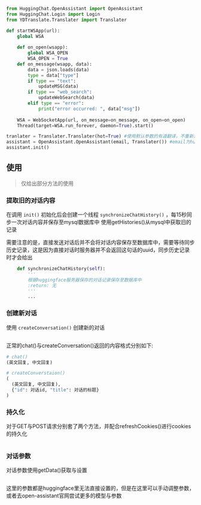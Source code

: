 
```python
from HuggingChat.OpenAssistant import OpenAssistant
from HuggingChat.Login import Login
from YDTranslate.Translater import Translater

def startWSApp(url):
	global WSA
	
	def on_open(wsapp):
		global WSA_OPEN
		WSA_OPEN = True
	def on_message(wsapp, data):
		data = json.loads(data)
		type = data["type"]
		if type == "text":
			updateMSG(data)
		if type == "web_search":
			updateWebSearch(data)
		elif type == "error":
			print("error occurred: ", data["msg"])
	
	WSA = WebSocketApp(url, on_message=on_message, on_open=on_open)
	Thread(target=WSA.run_forever, daemon=True).start()

tranlater = Translater.Translater(hot=True) #使用默认参数的有道翻译，不重新请求key
assistant = OpenAssistant.OpenAssistant(email, Translater()) #email为huggingchat的登录邮箱
assistant.init()
```

## 使用

> 仅给出部分方法的使用

### 提取旧的对话内容

在调用 `init()` 初始化后会创建一个线程 `synchronizeChatHistory()` ，每15秒同步一次对话内容并保存至mysql数据库中
使用getHistories()从mysql中获取旧的记录

需要注意的是，直接发送对话后并不会将对话内容保存至数据库中，需要等待同步历史记录，这是因为直接对话时服务器并不会返回这句话的uuid，同步历史记录时才会给出

```python
	def synchronizeChatHistory(self):
		'''
		根据huggingface服务器保存的对话记录保存至数据库中
		:return: 无
		'''
		...
```

### 创建新对话

使用 `createConversation()` 创建新的对话

```python
```

正常的chat()与createConversation()返回的内容格式分别如下:

```python
# chat()
(英文回复, 中文回复)

# createConverstaion()
(
  (英文回复, 中文回复),
  {"id": 对话id, "title": 对话的标题}
)
```

### 持久化

对于GET与POST请求分别套了两个方法，并配合refreshCookies()进行cookies的持久化

```python

```

### 对话参数

对话参数使用getData()获取与设置

```python

```

这里的参数都是huggingface里无法直接设置的，但是在这里可以手动调整参数，或者去open-assistant官网尝试更多的模型与参数
